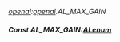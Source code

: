 _[openal](../../modules/openal/openal-module.md):[openal](../../modules/openal/openal-module.md).AL\_MAX\_GAIN_
##### Const AL\_MAX\_GAIN:[ALenum](../../modules/openal/openal-alenum.md)
